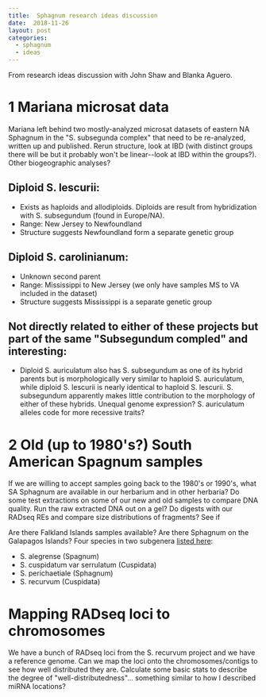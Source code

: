```yaml
---
title:  Sphagnum research ideas discussion
date:  2018-11-26
layout: post
categories:
  - sphagnum
  - ideas
---
```

From research ideas discussion with John Shaw and Blanka Aguero.

# 1 Mariana microsat data

Mariana left behind two mostly-analyzed microsat datasets of eastern NA Sphagnum in the "S. subsegunda complex" that need to be re-analyzed, written up and published. Rerun structure, look at IBD (with distinct groups there will be but it probably won't be linear--look at IBD within the groups?). Other biogeographic analyses?

## Diploid S. lescurii:
  * Exists as haploids and allodiploids. Diploids are result from hybridization with S. subsegundum (found in Europe/NA).
  * Range: New Jersey to Newfoundland
  * Structure suggests Newfoundland form a separate genetic group

## Diploid S. carolinianum:
  * Unknown second parent
  * Range: Mississippi to New Jersey (we only have samples MS to VA included in the dataset)
  * Structure suggests Mississippi is a separate genetic group

## Not directly related to either of these  projects but part of the same "Subsegundum compled" and interesting:
  * Diploid S. auriculatum also has S. subsegundum as one of its hybrid parents but is morphologically very similar to haploid S. auriculatum, while diploid S. lescurii is nearly identical to haploid S. lescurii. S. subsegundum apparently makes little contribution to the morphology of either of these hybrids. Unequal genome expression? S. auriculatum alleles code for more recessive traits?

# 2 Old (up to 1980's?) South American Spagnum samples

If we are willing to accept samples going back to the 1980's or 1990's, what SA Sphagnum are available in our herbarium and in other herbaria? Do some test extractions on some of our new and old samples to compare DNA quality. Run the raw extracted DNA out on a gel? Do digests with our RADseq REs and compare size distributions of fragments? See if

Are there Falkland Islands samples available? Are there Sphagnum on the Galapagos Islands? Four species in two subgenera [listed here][1]:
  * S. alegrense (Spagnum)
  * S. cuspidatum var serrulatum (Cuspidata)
  * S. perichaetiale (Sphagnum)
  * S. recurvum (Cuspidata)

# Mapping RADseq loci to chromosomes

We have a bunch of RADseq loci from the S. recurvum project and we have a reference genome. Can we map the loci onto the chromosomes/contigs to see how well distributed they are. Calculate some basic stats to describe the degree of "well-distributedness"... something similar to how I described miRNA locations?

[1]: https://www.darwinfoundation.org/media/pdf/checklist/2012Dec14_Ziemmeck_et_al_Galapagos_Musci_Checklist.pdf
